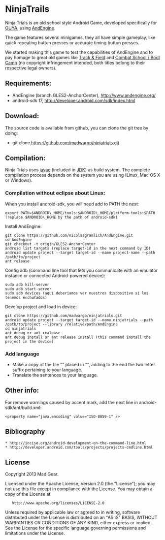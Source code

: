 # NinjaTrails

Ninja Trials is an old school style Android Game, developed specifically for [OUYA](https://www.ouya.tv/ "Ouya console"), using [AndEngine](https://github.com/nicolasgramlich/AndEngine "AndEngine by Nicolas Gramlich").

The game features several minigames, they all have simple gameplay, like quick repeating button presses or accurate timing button presses.

We started making this game to test the capabilities of AndEngine and to pay homage to great old games like [Track & Field](http://en.wikipedia.org/wiki/Track_&_Field_(video_game)) and [Combat School / Boot Camp](http://en.wikipedia.org/wiki/Combat_School) (no copyright infringement intended, both titles belong to their respective legal owners).


## Requirements:

* AndEngine (branch GLES2-AnchorCenter), http://www.andengine.org/
* android-sdk 17, http://developer.android.com/sdk/index.html


## Download:

The source code is available from github, you can clone the git tree by doing:

   * git clone https://github.com/madwargo/ninjatrials.git


## Compilation:

Ninja Trials uses [javac](http://en.wikipedia.org/wiki/Javac) (included in [JDK](http://en.wikipedia.org/wiki/Java_Development_Kit)) as build system. The complete compilation process depends on the system you are using (Linux, Mac OS X or Windows).

### Compilation without eclipse about Linux:

When you install android-sdk, you will need add to PATH the next:

    export PATH=$ANDROID\_HOME/tools:$ANDROID\_HOME/platform-tools:$PATH (replace $ANDROID\_HOME by the path of android-sdk)

Install AndEngine:

    git clone https://github.com/nicolasgramlich/AndEngine.git
    cd AndEngine
    git checkout -t origin/GLES2-AnchorCenter
    android list targets (replace target-id in the next command by ID)
    android update project --target target-id --name project-name --path /path/to/project
    ant release

Config adb (command line tool that lets you communicate with an emulator instance or connected Android-powered device):

    sudo adb kill-server
    sudo adb start-server
    sudo adb devices (aqui deberiamos ver nuestros dispositivo si los tenemos enchufados)

Develop project and load in device:

    git clone https://github.com/madwargo/ninjatrials.git
    android update project --target target-id --name ninjatrials --path /path/to/project --library /relative/path/AndEngine
    cd ninjatrials
    ant debug or ant realease
    ant debug install or ant release install (this command install the project in the device)

### Add language

* Make a copy of the file "" placed in "", adding to the end the two letter suffix pertaining to your language.
* Translate the sentences to your language.


## Other info:

For remove warnings caused by accent mark, add the next line in android-sdk/ant/build.xml:

    <property name="java.encoding" value="ISO-8859-1" />


## Bibliography

    * http://incise.org/android-development-on-the-command-line.html
    * http://developer.android.com/tools/projects/projects-cmdline.html


## License

Copyright 2013 Mad Gear.

   Licensed under the Apache License, Version 2.0 (the "License"); you may not use this file except in compliance with the License. You may obtain a copy of the License at

       http://www.apache.org/licenses/LICENSE-2.0

   Unless required by applicable law or agreed to in writing, software distributed under the License is distributed on an "AS IS" BASIS, WITHOUT WARRANTIES OR CONDITIONS OF ANY KIND, either express or implied. See the License for the specific language governing permissions and limitations under the License.
